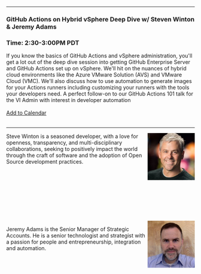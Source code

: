 <style>
  body {background-image:url('github-site-BG.png'); background-repeat: repeat-y; }
  .wrapper {margin-top:75px;}
  header {top:20px!important;
  .session-wrapper{border:1px solid #36373b; border-radius:5px; padding:20px; background-color:##D3D3D3;}
  
</style>
<hr/>

### **GitHub Actions on Hybrid vSphere Deep Dive w/ Steven Winton & Jeremy Adams**
### **Time: 2:30-3:00PM PDT**
<div class="session-wrapper">
If you know the basics of GitHub Actions and vSphere administration, you'll get a lot out of the deep dive session into getting GitHub Enterprise Server and GitHub Actions set up on vSphere. We'll hit on the nuances of hybrid cloud environments like the Azure VMware Solution (AVS) and VMware Cloud (VMC). We'll also discuss how to use automation to generate images for your Actions runners including customizing your runners with the tools your developers need. A perfect follow-on to our GitHub Actions 101 talk for the VI Admin with interest in developer automation
<br>
<br> 
<a title="Add to Calendar" class="addeventatc" data-id="Bq5092727" href="https://www.addevent.com/event/Bq5092727" target="_blank" rel="nofollow">Add to Calendar</a>
        <script type="text/javascript" src="https://addevent.com/libs/atc/1.6.1/atc.min.js" async defer></script>
<br> 
<br> 
</div>

<hr/>
<img src="steve_winton.jpeg" alt="Steve Winton" width="25%" align="right">
    
<p>Steve Winton is a seasoned developer, with a love for openness, transparency, and multi-disciplinary collaborations, seeking to positively impact the world through the craft of software and the adoption of Open Source development practices.</p>
<br>
<br>
<br>
<br>
<br>
<br>
<br>
<br>

<img src="jeremy_adams.jpeg" alt="Jeremy Adams" width="25%" align="right">
    
<p>Jeremy Adams is the Senior Manager of Strategic Accounts. He is a senior technologist and strategist with a passion for people and entrepreneurship, integration and automation.</p>


